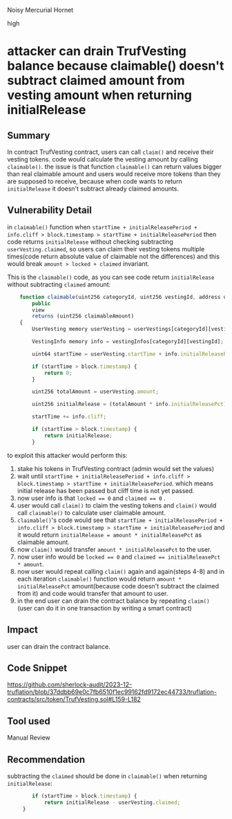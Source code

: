 Noisy Mercurial Hornet

high

# attacker can drain TrufVesting balance because claimable() doesn't subtract claimed amount from vesting amount when returning initialRelease

## Summary
In contract TrufVesting contract, users can call `claim()` and receive their vesting tokens. code would calculate the vesting amount by calling `claimable()`. the issue is that function `claimable()` can return values bigger than real claimable amount and users would receive more tokens than they are supposed to receive, because when code wants to return `initialRelease` it doesn't subtract already claimed amounts.

## Vulnerability Detail
in `claimable()` function when `startTime + initialReleasePeriod + info.cliff > block.timestamp > startTime + initialReleasePeriod` then code returns `initialRelease` without checking subtracting `userVesting.claimed`, so users can claim their vesting tokens multiple times(code return absolute value of claimable not the differences) and this would break `amount > locked + claimed` invariant.

This is the `claimable()` code, as you can see code return `initialRelease` without subtracting `claimed` amount:
```javascript
    function claimable(uint256 categoryId, uint256 vestingId, address user)
        public
        view
        returns (uint256 claimableAmount)
    {
        UserVesting memory userVesting = userVestings[categoryId][vestingId][user];

        VestingInfo memory info = vestingInfos[categoryId][vestingId];

        uint64 startTime = userVesting.startTime + info.initialReleasePeriod;

        if (startTime > block.timestamp) {
            return 0;
        }

        uint256 totalAmount = userVesting.amount;

        uint256 initialRelease = (totalAmount * info.initialReleasePct) / DENOMINATOR;

        startTime += info.cliff;

        if (startTime > block.timestamp) {
            return initialRelease;
        }
```

to exploit this attacker would perform this:
1. stake his tokens in TrufVesting contract (admin would set the values)
2. wait until  `startTime + initialReleasePeriod + info.cliff > block.timestamp > startTime + initialReleasePeriod`. which means initial release has been passed but cliff time is not yet passed.
3. now user info is that `locked == 0` and `claimed == 0` .
4. user would call `claim()` to claim the vesting tokens and `claim()` would call `claimable()`  to calculate user claimable amount.
6. `claimable()`'s code would see that  `startTime + initialReleasePeriod + info.cliff > block.timestamp > startTime + initialReleasePeriod` and it would return `initialRelease = amount * initialReleasePct` as claimable amount. 
7. now `claim()` would transfer `amount * initialReleasePct` to the user.
8. now user info would be `locked == 0` and `claimed == initialReleasePct * amount`.
9. now user would repeat calling `claim()` again and again(steps 4-8) and in each iteration `claimable()` function would return `amount * initialReleasePct` amount(because code doesn't subtract the claimed from it) and code would transfer that amount to user.
10. in the end user can drain the contract balance by repeating `claim()` (user can do it in one transaction by writing a smart contract)


## Impact
user can drain the contract balance.

## Code Snippet
https://github.com/sherlock-audit/2023-12-truflation/blob/37ddbb69e0c7fb6510f1ec99162fd9172ec44733/truflation-contracts/src/token/TrufVesting.sol#L159-L182

## Tool used
Manual Review

## Recommendation
subtracting the `claimed` should be done in `claimable()` when returning `initialRelease`:
```javascript
        if (startTime > block.timestamp) {
            return initialRelease - userVesting.claimed;
     }
```